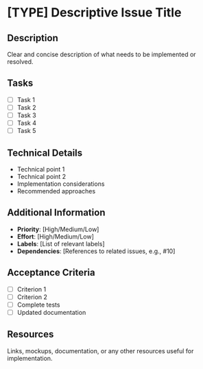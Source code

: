 # [TYPE] Descriptive Issue Title

## Description
Clear and concise description of what needs to be implemented or resolved.

## Tasks
- [ ] Task 1
- [ ] Task 2
- [ ] Task 3
- [ ] Task 4
- [ ] Task 5

## Technical Details
- Technical point 1
- Technical point 2
- Implementation considerations
- Recommended approaches

## Additional Information
- **Priority**: [High/Medium/Low]
- **Effort**: [High/Medium/Low]
- **Labels**: [List of relevant labels]
- **Dependencies**: [References to related issues, e.g., #10]

## Acceptance Criteria
- [ ] Criterion 1
- [ ] Criterion 2
- [ ] Complete tests
- [ ] Updated documentation

## Resources
Links, mockups, documentation, or any other resources useful for implementation. 